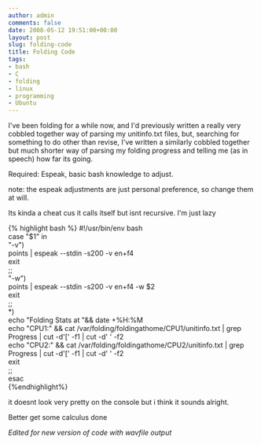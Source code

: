 ```yaml
---
author: admin
comments: false
date: 2008-05-12 19:51:00+00:00
layout: post
slug: folding-code
title: Folding Code
tags:
- bash
- C
- folding
- linux
- programming
- Ubuntu
---
```


I've been folding for a while now, and I'd previously written a really very cobbled together way of parsing my unitinfo.txt files, but, searching for something to do other than revise, I've written a similarly cobbled together but much shorter way of parsing my folding progress and telling me (as in speech) how far its going.  
  
Required: Espeak, basic bash knowledge to adjust.  
  
note: the espeak adjustments are just personal preference, so change them at will.  
  
Its kinda a cheat cus it calls itself but isnt recursive. I'm just lazy  
  
{% highlight bash %}
  #!/usr/bin/env bash  
  case "$1" in  
  "-v")  
   points | espeak --stdin -s200 -v en+f4  
   exit  
   ;;  
  "-w")  
   points | espeak --stdin -s200 -v en+f4 -w $2  
   exit  
   ;;  
  *)   
   echo "Folding Stats at "&& date +%H:%M  
   echo "CPU1:" && cat /var/folding/foldingathome/CPU1/unitinfo.txt | grep Progress | cut -d'[' -f1 | cut -d' ' -f2  
   echo "CPU2:" && cat /var/folding/foldingathome/CPU2/unitinfo.txt | grep Progress | cut -d'[' -f1 | cut -d' ' -f2  
   exit  
   ;;  
  esac  
{%endhighlight%}

it doesnt look very pretty on the console but i think it sounds alright.  
  
Better get some calculus done  
  
_Edited for new version of code with wavfile output_
